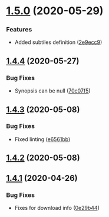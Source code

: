 # [1.5.0](https://github.com/pct-org/mongo-models/compare/v1.4.4...v1.5.0) (2020-05-29)


### Features

* Added subtiles definition ([2e9ecc9](https://github.com/pct-org/mongo-models/commit/2e9ecc93e9e7b209642d0c95be420ae058fbecb0))



## [1.4.4](https://github.com/pct-org/mongo-models/compare/v1.4.3...v1.4.4) (2020-05-27)


### Bug Fixes

* Synopsis can be null ([70c07f5](https://github.com/pct-org/mongo-models/commit/70c07f5c9d17452fba788acc5b7703d2009e9e78))



## [1.4.3](https://github.com/pct-org/mongo-models/compare/v1.4.2...v1.4.3) (2020-05-08)


### Bug Fixes

* Fixed linting ([e6561bb](https://github.com/pct-org/mongo-models/commit/e6561bb8c5aea1745c839cd7df58eab7cf5f05a3))



## [1.4.2](https://github.com/pct-org/mongo-models/compare/v1.4.1...v1.4.2) (2020-05-08)



## [1.4.1](https://github.com/pct-org/mongo-models/compare/v1.4.0...v1.4.1) (2020-04-26)


### Bug Fixes

* Fixes for download info ([0e29b44](https://github.com/pct-org/mongo-models/commit/0e29b443ca68bda739f721699dade478b2ea2424))



